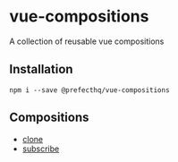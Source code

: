 # vue-compositions
A collection of reusable vue compositions

## Installation
```
npm i --save @prefecthq/vue-compositions
```

## Compositions
- [clone](https://github.com/PrefectHQ/vue-compositions/tree/main/src/clone)
- [subscribe](https://github.com/PrefectHQ/vue-compositions/tree/main/src/subscribe)